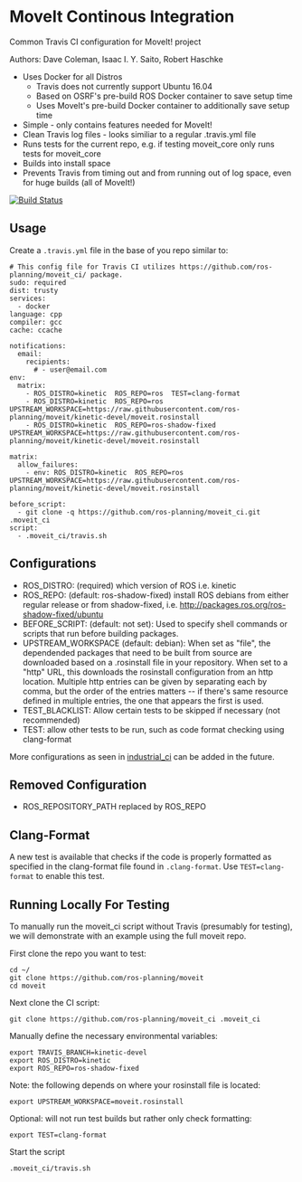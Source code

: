 # MoveIt Continous Integration
Common Travis CI configuration for MoveIt! project

Authors: Dave Coleman, Isaac I. Y. Saito, Robert Haschke

- Uses Docker for all Distros
  - Travis does not currently support Ubuntu 16.04
  - Based on OSRF's pre-build ROS Docker container to save setup time
  - Uses MoveIt's pre-build Docker container to additionally save setup time
- Simple - only contains features needed for MoveIt!
- Clean Travis log files - looks similiar to a regular .travis.yml file
- Runs tests for the current repo, e.g. if testing moveit\_core only runs tests for moveit\_core
- Builds into install space
- Prevents Travis from timing out and from running out of log space, even for huge builds (all of MoveIt!)

[![Build Status](https://travis-ci.org/ros-planning/moveit_ci.svg?branch=master)](https://travis-ci.org/ros-planning/moveit_ci)

## Usage

Create a ``.travis.yml`` file in the base of you repo similar to:

```
# This config file for Travis CI utilizes https://github.com/ros-planning/moveit_ci/ package.
sudo: required
dist: trusty
services:
  - docker
language: cpp
compiler: gcc
cache: ccache

notifications:
  email:
    recipients:
      # - user@email.com
env:
  matrix:
    - ROS_DISTRO=kinetic  ROS_REPO=ros  TEST=clang-format
    - ROS_DISTRO=kinetic  ROS_REPO=ros              UPSTREAM_WORKSPACE=https://raw.githubusercontent.com/ros-planning/moveit/kinetic-devel/moveit.rosinstall
    - ROS_DISTRO=kinetic  ROS_REPO=ros-shadow-fixed UPSTREAM_WORKSPACE=https://raw.githubusercontent.com/ros-planning/moveit/kinetic-devel/moveit.rosinstall

matrix:
  allow_failures:
    - env: ROS_DISTRO=kinetic  ROS_REPO=ros              UPSTREAM_WORKSPACE=https://raw.githubusercontent.com/ros-planning/moveit/kinetic-devel/moveit.rosinstall

before_script:
  - git clone -q https://github.com/ros-planning/moveit_ci.git .moveit_ci
script:
  - .moveit_ci/travis.sh
```

## Configurations

- ROS_DISTRO: (required) which version of ROS i.e. kinetic
- ROS_REPO: (default: ros-shadow-fixed) install ROS debians from either regular release or from shadow-fixed, i.e. http://packages.ros.org/ros-shadow-fixed/ubuntu
- BEFORE_SCRIPT: (default: not set): Used to specify shell commands or scripts that run before building packages.
- UPSTREAM_WORKSPACE (default: debian): When set as "file", the dependended packages that need to be built from source are downloaded based on a .rosinstall file in your repository. When set to a "http" URL, this downloads the rosinstall configuration from an http location. Multiple http entries can be given by separating each by comma, but the order of the entries matters -- if there's same resource defined in multiple entries, the one that appears the first is used.
- TEST_BLACKLIST: Allow certain tests to be skipped if necessary (not recommended)
- TEST: allow other tests to be run, such as code format checking using clang-format

More configurations as seen in [industrial_ci](https://github.com/ros-industrial/industrial_ci) can be added in the future.

## Removed Configuration

- ROS\_REPOSITORY\_PATH replaced by ROS\_REPO

## Clang-Format

A new test is available that checks if the code is properly formatted as specified in the clang-format file found in ``.clang-format``. Use ``TEST=clang-format`` to enable this test.

## Running Locally For Testing

To manually run the moveit_ci script without Travis (presumably for testing), we will demonstrate with an example using the full moveit repo.

First clone the repo you want to test:

    cd ~/
    git clone https://github.com/ros-planning/moveit
    cd moveit

Next clone the CI script:

    git clone https://github.com/ros-planning/moveit_ci .moveit_ci

Manually define the necessary environmental variables:

    export TRAVIS_BRANCH=kinetic-devel
    export ROS_DISTRO=kinetic
    export ROS_REPO=ros-shadow-fixed

Note: the following depends on where your rosinstall file is located:

    export UPSTREAM_WORKSPACE=moveit.rosinstall

Optional: will not run test builds but rather only check formatting:

    export TEST=clang-format

Start the script

    .moveit_ci/travis.sh
